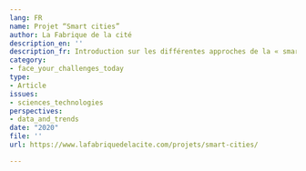 ```yaml
---
lang: FR
name: Projet “Smart cities”
author: La Fabrique de la cité
description_en: ''
description_fr: Introduction sur les différentes approches de la « smart city »
category:
- face_your_challenges_today
type:
- Article
issues:
- sciences_technologies
perspectives:
- data_and_trends
date: "2020"
file: ''
url: https://www.lafabriquedelacite.com/projets/smart-cities/

---
```

